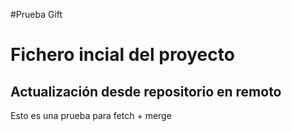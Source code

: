 #Prueba Gift
# Fichero incial del proyecto
## Actualización desde repositorio en remoto
Esto es una prueba para fetch + merge 
